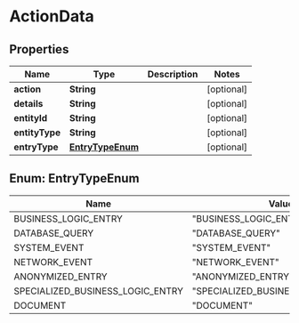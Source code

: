
# ActionData

## Properties
Name | Type | Description | Notes
------------ | ------------- | ------------- | -------------
**action** | **String** |  |  [optional]
**details** | **String** |  |  [optional]
**entityId** | **String** |  |  [optional]
**entityType** | **String** |  |  [optional]
**entryType** | [**EntryTypeEnum**](#EntryTypeEnum) |  |  [optional]


<a name="EntryTypeEnum"></a>
## Enum: EntryTypeEnum
Name | Value
---- | -----
BUSINESS_LOGIC_ENTRY | &quot;BUSINESS_LOGIC_ENTRY&quot;
DATABASE_QUERY | &quot;DATABASE_QUERY&quot;
SYSTEM_EVENT | &quot;SYSTEM_EVENT&quot;
NETWORK_EVENT | &quot;NETWORK_EVENT&quot;
ANONYMIZED_ENTRY | &quot;ANONYMIZED_ENTRY&quot;
SPECIALIZED_BUSINESS_LOGIC_ENTRY | &quot;SPECIALIZED_BUSINESS_LOGIC_ENTRY&quot;
DOCUMENT | &quot;DOCUMENT&quot;



